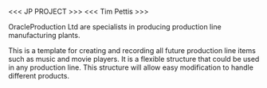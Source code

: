 <<< JP PROJECT >>>
<<< Tim Pettis >>>

OracleProduction Ltd are specialists in producing production line manufacturing plants.

This is a template for creating and recording all future production line items such as music and movie players.
It is a flexible structure that could be used in any production line. 
This structure will allow easy modification to handle different products.
